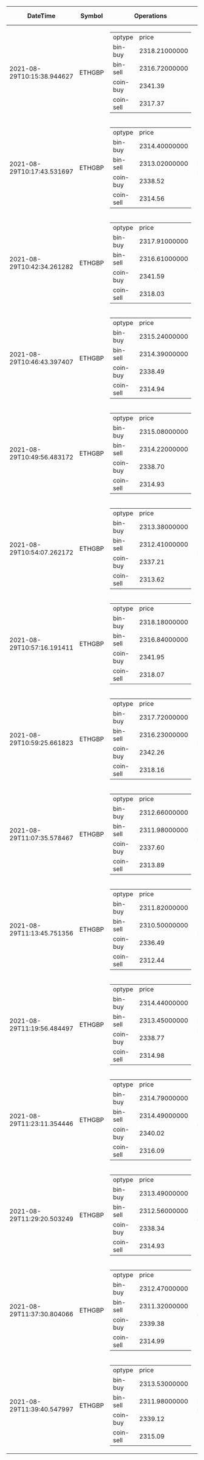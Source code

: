 | DateTime | Symbol | Operations | what to do | profit-loss |
| ------------- | ------------- | ------------- | ------------- | ------------- | 
| 2021-08-29T10:15:38.944627| ETHGBP| <table><tr><td>optype</td><td>price</td></tr><tr><td>bin-buy</td><td>2318.21000000</td></tr><tr><td>bin-sell</td><td>2316.72000000</td></tr><tr><td>coin-buy</td><td>2341.39</td></tr><tr><td>coin-sell</td><td>2317.37</td></tr></table>| no-op| -0.84| 
| 2021-08-29T10:17:43.531697| ETHGBP| <table><tr><td>optype</td><td>price</td></tr><tr><td>bin-buy</td><td>2314.40000000</td></tr><tr><td>bin-sell</td><td>2313.02000000</td></tr><tr><td>coin-buy</td><td>2338.52</td></tr><tr><td>coin-sell</td><td>2314.56</td></tr></table>| buybin-sellcoin| 0.16| 
| 2021-08-29T10:42:34.261282| ETHGBP| <table><tr><td>optype</td><td>price</td></tr><tr><td>bin-buy</td><td>2317.91000000</td></tr><tr><td>bin-sell</td><td>2316.61000000</td></tr><tr><td>coin-buy</td><td>2341.59</td></tr><tr><td>coin-sell</td><td>2318.03</td></tr></table>| buybin-sellcoin| 0.12| 
| 2021-08-29T10:46:43.397407| ETHGBP| <table><tr><td>optype</td><td>price</td></tr><tr><td>bin-buy</td><td>2315.24000000</td></tr><tr><td>bin-sell</td><td>2314.39000000</td></tr><tr><td>coin-buy</td><td>2338.49</td></tr><tr><td>coin-sell</td><td>2314.94</td></tr></table>| no-op| -0.3| 
| 2021-08-29T10:49:56.483172| ETHGBP| <table><tr><td>optype</td><td>price</td></tr><tr><td>bin-buy</td><td>2315.08000000</td></tr><tr><td>bin-sell</td><td>2314.22000000</td></tr><tr><td>coin-buy</td><td>2338.70</td></tr><tr><td>coin-sell</td><td>2314.93</td></tr></table>| no-op| -0.15| 
| 2021-08-29T10:54:07.262172| ETHGBP| <table><tr><td>optype</td><td>price</td></tr><tr><td>bin-buy</td><td>2313.38000000</td></tr><tr><td>bin-sell</td><td>2312.41000000</td></tr><tr><td>coin-buy</td><td>2337.21</td></tr><tr><td>coin-sell</td><td>2313.62</td></tr></table>| buybin-sellcoin| 0.24| 
| 2021-08-29T10:57:16.191411| ETHGBP| <table><tr><td>optype</td><td>price</td></tr><tr><td>bin-buy</td><td>2318.18000000</td></tr><tr><td>bin-sell</td><td>2316.84000000</td></tr><tr><td>coin-buy</td><td>2341.95</td></tr><tr><td>coin-sell</td><td>2318.07</td></tr></table>| no-op| -0.11| 
| 2021-08-29T10:59:25.661823| ETHGBP| <table><tr><td>optype</td><td>price</td></tr><tr><td>bin-buy</td><td>2317.72000000</td></tr><tr><td>bin-sell</td><td>2316.23000000</td></tr><tr><td>coin-buy</td><td>2342.26</td></tr><tr><td>coin-sell</td><td>2318.16</td></tr></table>| buybin-sellcoin| 0.44| 
| 2021-08-29T11:07:35.578467| ETHGBP| <table><tr><td>optype</td><td>price</td></tr><tr><td>bin-buy</td><td>2312.66000000</td></tr><tr><td>bin-sell</td><td>2311.98000000</td></tr><tr><td>coin-buy</td><td>2337.60</td></tr><tr><td>coin-sell</td><td>2313.89</td></tr></table>| buybin-sellcoin| 1.23| 
| 2021-08-29T11:13:45.751356| ETHGBP| <table><tr><td>optype</td><td>price</td></tr><tr><td>bin-buy</td><td>2311.82000000</td></tr><tr><td>bin-sell</td><td>2310.50000000</td></tr><tr><td>coin-buy</td><td>2336.49</td></tr><tr><td>coin-sell</td><td>2312.44</td></tr></table>| buybin-sellcoin| 0.62| 
| 2021-08-29T11:19:56.484497| ETHGBP| <table><tr><td>optype</td><td>price</td></tr><tr><td>bin-buy</td><td>2314.44000000</td></tr><tr><td>bin-sell</td><td>2313.45000000</td></tr><tr><td>coin-buy</td><td>2338.77</td></tr><tr><td>coin-sell</td><td>2314.98</td></tr></table>| buybin-sellcoin| 0.54| 
| 2021-08-29T11:23:11.354446| ETHGBP| <table><tr><td>optype</td><td>price</td></tr><tr><td>bin-buy</td><td>2314.79000000</td></tr><tr><td>bin-sell</td><td>2314.49000000</td></tr><tr><td>coin-buy</td><td>2340.02</td></tr><tr><td>coin-sell</td><td>2316.09</td></tr></table>| buybin-sellcoin| 1.3| 
| 2021-08-29T11:29:20.503249| ETHGBP| <table><tr><td>optype</td><td>price</td></tr><tr><td>bin-buy</td><td>2313.49000000</td></tr><tr><td>bin-sell</td><td>2312.56000000</td></tr><tr><td>coin-buy</td><td>2338.34</td></tr><tr><td>coin-sell</td><td>2314.93</td></tr></table>| buybin-sellcoin| 1.44| 
| 2021-08-29T11:37:30.804066| ETHGBP| <table><tr><td>optype</td><td>price</td></tr><tr><td>bin-buy</td><td>2312.47000000</td></tr><tr><td>bin-sell</td><td>2311.32000000</td></tr><tr><td>coin-buy</td><td>2339.38</td></tr><tr><td>coin-sell</td><td>2314.99</td></tr></table>| buybin-sellcoin| 2.52| 
| 2021-08-29T11:39:40.547997| ETHGBP| <table><tr><td>optype</td><td>price</td></tr><tr><td>bin-buy</td><td>2313.53000000</td></tr><tr><td>bin-sell</td><td>2311.98000000</td></tr><tr><td>coin-buy</td><td>2339.12</td></tr><tr><td>coin-sell</td><td>2315.09</td></tr></table>| buybin-sellcoin| 1.56| 
